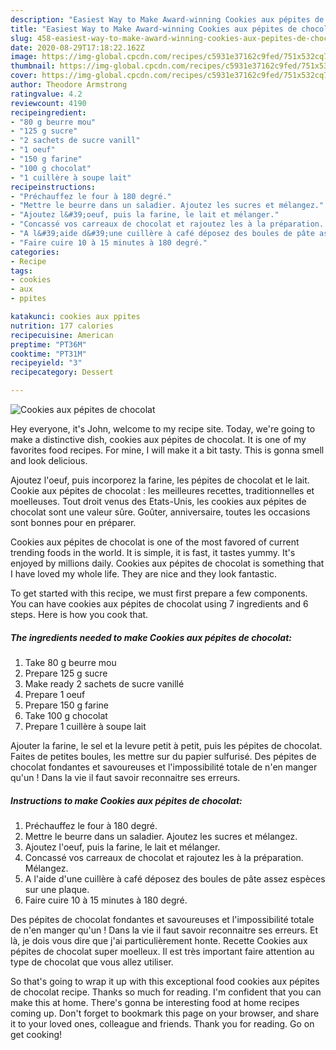 ```yaml
---
description: "Easiest Way to Make Award-winning Cookies aux pépites de chocolat"
title: "Easiest Way to Make Award-winning Cookies aux pépites de chocolat"
slug: 458-easiest-way-to-make-award-winning-cookies-aux-pepites-de-chocolat
date: 2020-08-29T17:18:22.162Z
image: https://img-global.cpcdn.com/recipes/c5931e37162c9fed/751x532cq70/cookies-aux-pepites-de-chocolat-photo-principale-de-la-recette.jpg
thumbnail: https://img-global.cpcdn.com/recipes/c5931e37162c9fed/751x532cq70/cookies-aux-pepites-de-chocolat-photo-principale-de-la-recette.jpg
cover: https://img-global.cpcdn.com/recipes/c5931e37162c9fed/751x532cq70/cookies-aux-pepites-de-chocolat-photo-principale-de-la-recette.jpg
author: Theodore Armstrong
ratingvalue: 4.2
reviewcount: 4190
recipeingredient:
- "80 g beurre mou"
- "125 g sucre"
- "2 sachets de sucre vanill"
- "1 oeuf"
- "150 g farine"
- "100 g chocolat"
- "1 cuillère à soupe lait"
recipeinstructions:
- "Préchauffez le four à 180 degré."
- "Mettre le beurre dans un saladier. Ajoutez les sucres et mélangez."
- "Ajoutez l&#39;oeuf, puis la farine, le lait et mélanger."
- "Concassé vos carreaux de chocolat et rajoutez les à la préparation. Mélangez."
- "A l&#39;aide d&#39;une cuillère à café déposez des boules de pâte assez espèces sur une plaque."
- "Faire cuire 10 à 15 minutes à 180 degré."
categories:
- Recipe
tags:
- cookies
- aux
- ppites

katakunci: cookies aux ppites 
nutrition: 177 calories
recipecuisine: American
preptime: "PT36M"
cooktime: "PT31M"
recipeyield: "3"
recipecategory: Dessert

---
```



![Cookies aux pépites de chocolat](https://img-global.cpcdn.com/recipes/c5931e37162c9fed/751x532cq70/cookies-aux-pepites-de-chocolat-photo-principale-de-la-recette.jpg)

Hey everyone, it's John, welcome to my recipe site. Today, we're going to make a distinctive dish, cookies aux pépites de chocolat. It is one of my favorites food recipes. For mine, I will make it a bit tasty. This is gonna smell and look delicious.

Ajoutez l&#39;oeuf, puis incorporez la farine, les pépites de chocolat et le lait. Cookie aux pépites de chocolat : les meilleures recettes, traditionnelles et moelleuses. Tout droit venus des Etats-Unis, les cookies aux pépites de chocolat sont une valeur sûre. Goûter, anniversaire, toutes les occasions sont bonnes pour en préparer.

Cookies aux pépites de chocolat is one of the most favored of current trending foods in the world. It is simple, it is fast, it tastes yummy. It's enjoyed by millions daily. Cookies aux pépites de chocolat is something that I have loved my whole life. They are nice and they look fantastic.


To get started with this recipe, we must first prepare a few components. You can have cookies aux pépites de chocolat using 7 ingredients and 6 steps. Here is how you cook that.

<!--inarticleads1-->

##### The ingredients needed to make Cookies aux pépites de chocolat:

1. Take 80 g beurre mou
1. Prepare 125 g sucre
1. Make ready 2 sachets de sucre vanillé
1. Prepare 1 oeuf
1. Prepare 150 g farine
1. Take 100 g chocolat
1. Prepare 1 cuillère à soupe lait


Ajouter la farine, le sel et la levure petit à petit, puis les pépites de chocolat. Faites de petites boules, les mettre sur du papier sulfurisé. Des pépites de chocolat fondantes et savoureuses et l&#39;impossibilité totale de n&#39;en manger qu&#39;un ! Dans la vie il faut savoir reconnaitre ses erreurs. 

<!--inarticleads2-->

##### Instructions to make Cookies aux pépites de chocolat:

1. Préchauffez le four à 180 degré.
1. Mettre le beurre dans un saladier. Ajoutez les sucres et mélangez.
1. Ajoutez l&#39;oeuf, puis la farine, le lait et mélanger.
1. Concassé vos carreaux de chocolat et rajoutez les à la préparation. Mélangez.
1. A l&#39;aide d&#39;une cuillère à café déposez des boules de pâte assez espèces sur une plaque.
1. Faire cuire 10 à 15 minutes à 180 degré.


Des pépites de chocolat fondantes et savoureuses et l&#39;impossibilité totale de n&#39;en manger qu&#39;un ! Dans la vie il faut savoir reconnaitre ses erreurs. Et là, je dois vous dire que j&#39;ai particulièrement honte. Recette Cookies aux pépites de chocolat super moelleux. Il est très important faire attention au type de chocolat que vous allez utiliser. 

So that's going to wrap it up with this exceptional food cookies aux pépites de chocolat recipe. Thanks so much for reading. I'm confident that you can make this at home. There's gonna be interesting food at home recipes coming up. Don't forget to bookmark this page on your browser, and share it to your loved ones, colleague and friends. Thank you for reading. Go on get cooking!
